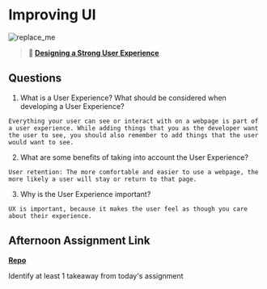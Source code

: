 # Improving UI

![replace_me](https://codeworks.blob.core.windows.net/public/assets/img/illustrations/placeholder.svg)

> **📖 [Designing a Strong User Experience](https://codeworksacademy.com/fs-student-guide/resources/wk7/03-Creating-Good-UX)**

## Questions

1. What is a User Experience? What should be considered when developing a User Experience?
```
Everything your user can see or interact with on a webpage is part of a user experience. While adding things that you as the developer want the user to see, you should also remember to add things that the user would want to see.
```
2. What are some benefits of taking into account the User Experience?
```
User retention: The more comfortable and easier to use a webpage, the more likely a user will stay or return to that page.
```
3. Why is the User Experience important?
```
UX is important, because it makes the user feel as though you care about their experience.
```
## Afternoon Assignment Link

**[Repo](https://github.com/krevan88/PlanIt)**

Identify at least 1 takeaway from today's assignment
